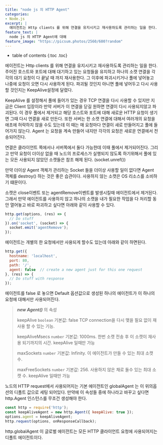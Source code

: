 ```yaml
---
title: "node js 의 HTTP Agent"
categories:
- Node.js
excerpt: |
  에이전트는 Http clients 를 위해 연결을 유지시키고 재사용하도록 관리하는 일을 한다. 주어진 호스트와 포트에 대해 대기하고 있는 요청들을 유지하고 하나의 소캣 연결을 각각의 대기 요청이 다 끝날 때 까지 재사용한다. 그 이후에 파괴시키거나 풀에 넣어놓고 나중에 요청이 오면 다시 사용하게 된다. 파괴될 것인지 아니면 풀에 넣어두고 다시 사용할 것인지는 KeepAlive설정에 달렸다.
feature_text: |
  node js 의 HTTP Agent에 대해
feature_image: "https://picsum.photos/2560/600?random"
---
```


* table of contents
{:toc .toc}


에이전트는 Http clients 를 위해 연결을 유지시키고 재사용하도록 관리하는 일을 한다. 주어진 호스트와 포트에 대해 대기하고 있는 요청들을 유지하고 하나의 소캣 연결을 각각의 대기 요청이 다 끝날 때 까지 재사용한다. 그 이후에 파괴시키거나 풀에 넣어놓고 나중에 요청이 오면 다시 사용하게 된다. 파괴될 것인지 아니면 풀에 넣어두고 다시 사용할 것인지는 KeepAlive설정에 달렸다. 

KeepAlive 를 설정해서 풀에 들어가 있는 경우 TCP 연결을 다시 사용할 수 있지만 지금은 Client 입장이라 만약 서버가 이 연결을 닫길 원하면 연결이 다시 사용되지않고 파괴된다. 이 경우 풀에서 제거되고 해당 호스트와 포트에 대해 새로운 HTTP 요청이 생기면 그때 다시 연결을 새로 만든다. 또한 서버는 한 소캣 연결에 대해서 여러개의 요청을 애초에 허락하지 않을 수도 있는데 이 때는 매 요청마다 연결이 새로 만들어지고 풀에 들어가지 않는다. Agent 는 요청을 계속 만들어 내지만 각각의 요청은 새로운 연결에서 전송되어진다. 

연결은 클라이언트 쪽에서나 서버쪽에서 둘다 가능한데 이때 풀에서 제거되어진다. 그리고 만약 요청이 더이상 없을 때 노드의 프로세스가 실행되지 않도록 하기위해서 풀에 있는 모든 사용되지 않았던 소캣들은 참조 해제 된다. (socket.unref())

만약 더이상 Agent 객체가 관리하는 Socket 들을 더이상 사용할 일이 없다면 Agent 객체를 destroy() 하는 것은 좋은 습관이다. 사용하지 않는 소캣은 OS 리소스를 소비하기 떄문이다. 

소캣은 close이벤트 또는 agentRemove이벤트를 발생시킬때 에이전트에서 제거된다. 그래서 만약 에이전트를 사용하지 않고 하나의 소캣을 내가 필요한 작업을 다 처리할 동안 열어놓고 바로 파괴하고 싶다면 아래와 같이 사용할 수 있다.

``` javascript
http.get(options, (res) => {
  // Do stuff
}).on('socket', (socket) => {
  socket.emit('agentRemove');
});
```

에이전트는 개별의 한 요청에서만 사용되게 할수도 있는데 아래와 같이 하면된다. 

``` javascript
http.get({
  hostname: 'localhost',
  port: 80,
  path: '/',
  agent: false  // create a new agent just for this one request
}, (res) => {
  // Do stuff with response
});
```

에이전트를 false 로 놓으면 Default 옵션값으로 생성된 하나의 에이전트가 이 하나의 요청에 대해서만 사용되어진다. 

> ***new Agent()*** 의 속성
> 
> keepAlive `boolean` 기본값: false TCP connection을 다시 맺을 필요 없이 재사용 할 수 있는 기능.
>
> keepAliveMsecs `number` 기본값: 1000ms. 한번 소캣 전송 후 이 소캣이 재사용 되기까지의 시간. keepAlive 일때만 가능
> 
> maxSockets `number` 기본값: Infinity. 이 에이전트가 만들 수 있는 최대 소캣 수.
> 
> maxFreeSockets `number` 기본값: 256. 사용하지 않은 채로 둘수 있는 최대 소캣 수. keepAlive 일때만 가능
> 


노드의 HTTP request에서 사용되어지는 기본 에이전트인 globalAgent 는 이 위의옵션의 디폴트 값으로 세팅 되어있다. 만약에 이 속성들 중에 하나라고 바꾸고 싶다면 http.Agent 인스턴스를 무조건 생성해야 한다. 

``` javascript
const http = require('http');
const keepAliveAgent = new http.Agent({ keepAlive: true });
options.agent = keepAliveAgent;
http.request(options, onResponseCallback);
```

http.globalAgent
이 글로벌 에이전트는 모든 HTTP 클라이언트 요청에 사용되어지는 디폴트 에이전트이다.  
